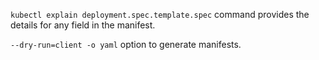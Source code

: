 `kubectl explain deployment.spec.template.spec` command provides the details for any field in the manifest.

`--dry-run=client -o yaml` option to generate manifests.